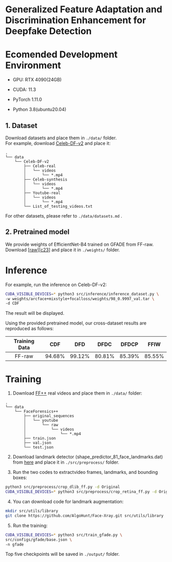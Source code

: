 # Generalized Feature Adaptation and Discrimination Enhancement for Deepfake Detection


# Ecomended Development Environment
* GPU: RTX 4090(24GB) 

* CUDA: 11.3

* PyTorch  1.11.0

* Python  3.8(ubuntu20.04)

  

## 1. Dataset
Download datasets and place them in `./data/` folder.  
For example, download [Celeb-DF-v2](https://github.com/yuezunli/celeb-deepfakeforensics) and place it:
```
.
└── data
    └── Celeb-DF-v2
        ├── Celeb-real
        │   └── videos
        │       └── *.mp4
        ├── Celeb-synthesis
        │   └── videos
        │       └── *.mp4
        ├── Youtube-real
        │   └── videos
        │       └── *.mp4
        └── List_of_testing_videos.txt
```
For other datasets, please refer to `./data/datasets.md` .


## 2. Pretrained model
We provide weights of EfficientNet-B4 trained on GFADE from FF-raw.  
Download [[raw](https://drive.google.com/file/d/12sLyqBp0VFwdpA-oZLdIOkOTkz_ZnIhV/view?usp=sharing)][[c23](https://drive.google.com/file/d/1X0-NYT8KPursLZZdxduRQju6E52hauV0/view?usp=sharing)] and place it in `./weights/` folder.

# Inference

For example, run the inference on Celeb-DF-v2:
```bash
CUDA_VISIBLE_DEVICES=* python3 src/inference/inference_dataset.py \
-w weights/arcface+mixstyle+focalloss/weights/98_0.9997_val.tar \
-d CDF
```
The result will be displayed.

Using the provided pretrained model, our cross-dataset results are reproduced as follows:

Training Data | CDF | DFD | DFDC | DFDCP | FFIW
:-: | :-: | :-: | :-: | :-: | :-:
FF-raw | 94.68% | 99.12% | 80.81% | 85.39% | 85.55% 

# Training
1. Download [FF++](https://github.com/ondyari/FaceForensics) real videos and place them in `./data/` folder:
```
.
└── data
    └── FaceForensics++
        ├── original_sequences
        │   └── youtube
        │       └── raw
        │           └── videos
        │               └── *.mp4
        ├── train.json
        ├── val.json
        └── test.json
```
2. Download landmark detector (shape_predictor_81_face_landmarks.dat) from [here](https://github.com/codeniko/shape_predictor_81_face_landmarks) and place it in `./src/preprocess/` folder.  

3. Run the two codes to extractvideo frames, landmarks, and bounding boxes:
```bash
python3 src/preprocess/crop_dlib_ff.py -d Original
CUDA_VISIBLE_DEVICES=* python3 src/preprocess/crop_retina_ff.py -d Original
```

4.  You can download code for landmark augmentation:
```bash
mkdir src/utils/library
git clone https://github.com/AlgoHunt/Face-Xray.git src/utils/library
```
5. Run the training:
```bash
CUDA_VISIBLE_DEVICES=* python3 src/train_gfade.py \
src/configs/gfade/base.json \
-n gfade
```
Top five checkpoints will be saved in `./output/` folder.
